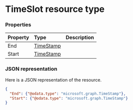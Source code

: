 # TimeSlot resource type




### Properties
| Property	   | Type	|Description|
|:---------------|:--------|:----------|
|End|[TimeStamp](timestamp.md)||
|Start|[TimeStamp](timestamp.md)||

### JSON representation

Here is a JSON representation of the resource.

<!-- {
  "blockType": "resource",
  "optionalProperties": [

  ],
  "@odata.type": "microsoft.graph.TimeSlot"
}-->

```json
{
  "End": {"@odata.type": "microsoft.graph.TimeStamp"},
  "Start": {"@odata.type": "microsoft.graph.TimeStamp"}
}

```

<!-- uuid: 8fcb5dbc-d5aa-4681-8e31-b001d5168d79
2015-10-25 14:57:30 UTC -->
<!-- {
  "type": "#page.annotation",
  "description": "TimeSlot resource",
  "keywords": "",
  "section": "documentation",
  "tocPath": ""
}-->